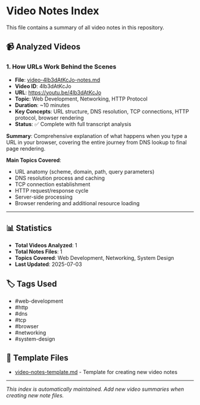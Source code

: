 # Video Notes Index

This file contains a summary of all video notes in this repository.

## 📹 Analyzed Videos

### 1. How URLs Work Behind the Scenes
- **File**: [video-4lb3dAtKcJo-notes.md](./video-4lb3dAtKcJo-notes.md)
- **Video ID**: 4lb3dAtKcJo
- **URL**: https://youtu.be/4lb3dAtKcJo
- **Topic**: Web Development, Networking, HTTP Protocol
- **Duration**: ~10 minutes
- **Key Concepts**: URL structure, DNS resolution, TCP connections, HTTP protocol, browser rendering
- **Status**: ✅ Complete with full transcript analysis

**Summary**: Comprehensive explanation of what happens when you type a URL in your browser, covering the entire journey from DNS lookup to final page rendering.

**Main Topics Covered**:
- URL anatomy (scheme, domain, path, query parameters)
- DNS resolution process and caching
- TCP connection establishment
- HTTP request/response cycle
- Server-side processing
- Browser rendering and additional resource loading

---

## 📊 Statistics
- **Total Videos Analyzed**: 1
- **Total Notes Files**: 1
- **Topics Covered**: Web Development, Networking, System Design
- **Last Updated**: 2025-07-03

## 🏷️ Tags Used
- #web-development
- #http
- #dns
- #tcp
- #browser
- #networking
- #system-design

## 📝 Template Files
- [video-notes-template.md](./video-notes-template.md) - Template for creating new video notes

---

*This index is automatically maintained. Add new video summaries when creating new note files.*